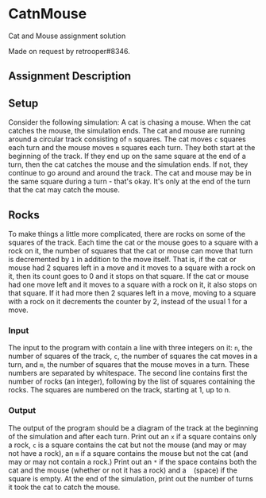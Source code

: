 # CatnMouse
Cat and Mouse assignment solution

Made on request by retrooper#8346.

## Assignment Description
## Setup
Consider the following simulation: A cat is chasing a mouse. When the cat catches the mouse, the simulation ends. The cat and mouse are running around a circular track consisting of `n` squares. The cat moves `c` squares each turn and the mouse moves `m` squares each turn. They both start at the beginning of the track. If they end up on the same square at the end of a turn, then the cat catches the mouse and the simulation ends. If not, they continue to go around and around the track. The cat and mouse may be in the same square during a turn - that's okay. It's only at the end of the turn that the cat may catch the mouse.

## Rocks
To make things a little more complicated, there are rocks on some of the squares of the track. Each time the cat or the mouse goes to a square with a rock on it, the number of squares that the cat or mouse can move that turn is decremented by `1` in addition to the move itself. That is, if the cat or mouse had 2 squares left in a move and it moves to a square with a rock on it, then its count goes to 0 and it stops on that square. If the cat or mouse had one move left and it moves to a square with a rock on it, it also stops on that square. If it had more then 2 squares left in a move, moving to a square with a rock on it decrements the counter by 2, instead of the usual 1 for a move.

### Input
The input to the program with contain a line with three integers on it: `n`, the number of squares of the track, `c`, the number of squares the cat moves in a turn, and `m`, the number of squares that the mouse moves in a turn. These numbers are separated by whitespace. The second line contains first the number of rocks (an integer), following by the list of squares containing the rocks. The squares are numbered on the track, starting at 1, up to n.

### Output
The output of the program should be a diagram of the track at the beginning of the simulation and after each turn. Print out an `x` if a square contains only a rock, `c` is a square contains the cat but not the mouse (and may or may not have a rock), an `m` if a square contains the mouse but not the cat (and may or may not contain a rock.) Print out an `*` if the space contains both the cat and the mouse (whether or not it has a rock) and a ` ` (space) if the square is empty. At the end of the simulation, print out the number of turns it took the cat to catch the mouse.
